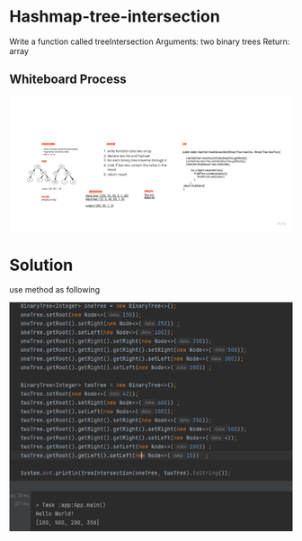# Hashmap-tree-intersection

Write a function called treeIntersection
Arguments: two binary trees
Return: array


## Whiteboard Process

![Hashmap-tree-intersection ](./Hashmap-tree-intersection.jpg)

# Solution 
use method as following 

![solution](./solution.png)


